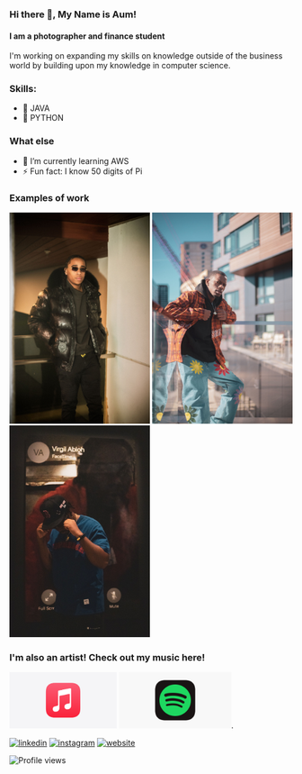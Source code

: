 ### Hi there 👋, My Name is Aum!
#### I am a photographer and finance student
I'm working on expanding my skills on knowledge outside of the business world by building upon my knowledge in computer science. 

### Skills: 
* 🍫 JAVA
* 🐍 PYTHON

### What else
- 🌱 I’m currently learning AWS 
- ⚡ Fun fact: I know 50 digits of Pi 

### Examples of work

<img src="https://github.com/AumDubey/AumDubey/blob/main/IMG_0057.jpg" width="250" />       <img src="https://github.com/AumDubey/AumDubey/blob/main/IMG_0073.jpg" width="250" />       <img src="https://github.com/AumDubey/AumDubey/blob/main/IMG_0280%20(1).jpg" width= "250" />

### I'm also an artist! Check out my music here!
[<img src='https://github.com/AumDubey/AumDubey/blob/main/Apple%20music%20logo.png' alt='AppleMusic' height="100" >](https://music.apple.com/us/artist/aum1k/1595674292//) [<img src='https://github.com/AumDubey/AumDubey/blob/main/Spotify%20logo.png' alt='Spotify' height="100" >](https://open.spotify.com/artist/0Rw5fopcHsvh3SNKn072i3?si=-rcPcuDBTIW_N3nNW66nkA//). 

[<img src='https://cdn.jsdelivr.net/npm/simple-icons@3.0.1/icons/linkedin.svg' alt='linkedin' height='40'>](https://www.linkedin.com/in/https://www.linkedin.com/in/aum-dubey-6992221a2//)  [<img src='https://cdn.jsdelivr.net/npm/simple-icons@3.0.1/icons/instagram.svg' alt='instagram' height='40'>](https://www.instagram.com/https://www.instagram.com/aum1k//)  [<img src='https://cdn.jsdelivr.net/npm/simple-icons@3.0.1/icons/icloud.svg' alt='website' height='40'>](https://shotbyaum1k.pixieset.com/)  

![Profile views](https://gpvc.arturio.dev/AumDubey)  

